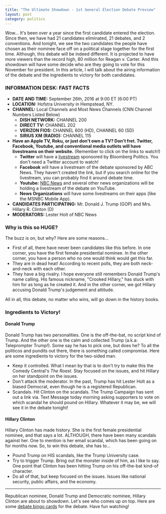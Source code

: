 ```yaml
---
title: "The Ultimate Showdown - 1st General Election Debate Preview"
layout: post
category: politics
---
```


Wow... It's been over a year since the first candidate entered the election. Since then, we have had 21 candidates eliminated, 21 debates, and 2 conventions. And tonight, we see the two candidates the people have chosen as their nominee face off on a political stage together for the first time. Although, this debate will be indeed different. It is projected to have more viewers than the record high, 80 million for Reagan v. Carter. And this showdown will have some decide who are they going to vote for this November for president. In this article, I will talk about the airing information of the debate and the ingredients to victory for both candidates.

### INFORMATION DESK: FAST FACTS

- **DATE AND TIME:** September 26th, 2016 at 9:00 ET (6:00 PT)
- **LOCATION:** Hofstra University in Hempstead, NY.
- **CHANNEL:** Local Channels and Most News Channels (CNN Channel Numbers Listed Below)
  - **DISH NETWORK:** CHANNEL 200
  - **DIRECT TV:** CHANNEL 202
  - **VERIZON FIOS:** CHANNEL 600 (HD),  CHANNEL 60 (SD)
  - **SIRIUS XM (RADIO):** CHANNEL 115
- **Have an Apple TV, Roku, or just don't own a TV? Don't fret. Twitter, Facebook, Youtube, and conventional media outlets will have livestreams on their website.** (Remember to click on the links to watch!)
  - **Twitter** will have a [livestream](https://twitter.com/i/live/778347749217406976) sponsored by Bloomberg Politics. You don't need a Twitter account to watch!
  - **Facebook** will have a livestream of the debate sponsored by ABC News. They haven't created the link, but if you search online for the livestream, you can probably find it around debate time.
  - **Youtube:** [NBC News](https://www.youtube.com/watch?v=855Am6ovK7s) and several other news organizations will be holding a livestream of the debate on YouTube.
  - **News Organizations** will have some livestreams on their apps (like the MSNBC Mobile App).
- **CANDIDATES PARTICIPATING:** Mr. Donald J. Trump (GOP) and Mrs. Hillary R. Clinton (D)
- **MODERATORS:** Lester Holt of NBC News
<!--more-->

### Why is this so HUGE?

The buzz is on, but why? Here are some reasons...

- First of all, there have never been candidates like this before. In one corner, you have the first female presidential nominee. In the other corner, you have a person who no one would think would get this far.
- They are in dead heat! According to recent polls, they are both neck-and-neck with each other.
- They have a big rivalry. I hope everyone still remembers Donald Trump's name calling. His famous nickname, "Crooked Hillary," has stuck with him for as long as he created it. And in the other corner, we got Hillary accusing Donald Trump's judgement and attitude.

All in all, this debate, no matter who wins, will go down in the history books.

### Ingredients to Victory!

#### Donald Trump
Donald Trump has two personalities. One is the off-the-bat, no script kind of Trump. And the other one is the calm and collected Trump (a.k.a: Teleprompter Trump!). Some say he has to pick one, but does he? To all the politicos and pundits out there, there is something called compromise. Here are some ingredients to victory for the two-sided man.

- Keep it controlled. What I mean by that is to don't try to make this the Comedy Central's *The Roast.* Stay focused on the issues, and hit Hillary on her standpoint on the issues.
- Don't attack the moderator. In the past, Trump has hit Lester Holt as a biased Democrat, even though he is a registered Republican.
- Scandals. Hit Clinton on the scandals. The Trump Campaign has sent out a link via. Text Message today morning asking supporters to vote on which scandal he should pound on Hillary. Whatever it may be, we will see it in the debate tonight!

#### Hillary Clinton
Hillary Clinton has made history. She is the first female presidential nominee, and that says a lot. ALTHOUGH, there have been many scandals against her. One to mention is her email scandal, which has been going on for months now. So, to win this debate, she has to...

- Pound Trump on HIS scandals, like the Trump University case.
- Try to trigger Trump. Bring out the monster inside of him, as I like to say. One point that Clinton has been hitting Trump on his off-the-bat kind-of character.
- Do all of that, but keep focused on the issues. Issues like national security, public affairs, and the economy.

___

Republican nominee, Donald Trump and Democratic nominee, Hillary Clinton are about to showdown. Let's see who comes up on top. Here are some [debate bingo cards](https://www.washingtonpost.com/news/the-fix/wp/2016/09/26/the-only-bingo-cards-you-need-for-tonights-clinton-trump-debate/) for the debate. Have fun watching!

